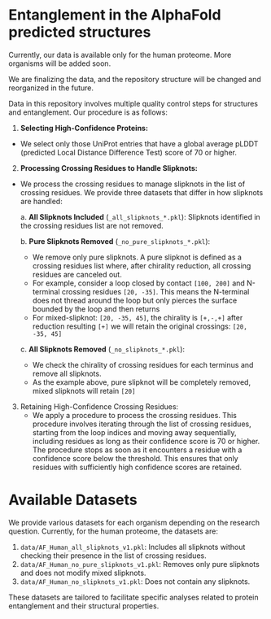 # Entanglement in the AlphaFold predicted structures
Currently, our data is available only for the human proteome. More organisms will be added soon.

We are finalizing the data, and the repository structure will be changed and reorganized in the future.

Data in this repository involves multiple quality control steps for structures and entanglement. Our procedure is as follows:


1. **Selecting High-Confidence Proteins:**
* We select only those UniProt entries that have a global average pLDDT (predicted Local Distance Difference Test) score of 70 or higher.

2. **Processing Crossing Residues to Handle Slipknots:**
* We process the crossing residues to manage slipknots in the list of crossing residues. We provide three datasets that differ in how slipknots are handled:

   a. **All Slipknots Included** (`_all_slipknots_*.pkl`): Slipknots identified in the crossing residues list are not removed.

   b. **Pure Slipknots Removed** (`_no_pure_slipknots_*.pkl`):
  * We remove only pure slipknots. A pure slipknot is defined as a crossing residues list where, after chirality reduction, all crossing residues are canceled out.
  * For example, consider a loop closed by contact `[100, 200]` and N-terminal crossing residues `[20, -35]`. This means the N-terminal does not thread around the loop but only pierces the surface bounded by the loop and then returns
  * For mixed-slipknot: `[20, -35, 45]`, the chirality is `[+,-,+]` after reduction resulting `[+]` we will retain the original crossings: `[20, -35, 45]`
  
   c. **All Slipknots Removed** (`_no_slipknots_*.pkl`):
  * We check the chirality of crossing residues for each terminus and remove all slipknots.
  * As the example above, pure slipknot will be completely removed, mixed slipknots will retain `[20]`

3. Retaining High-Confidence Crossing Residues:
   * We apply a procedure to process the crossing residues. This procedure involves iterating through the list of crossing residues, starting from the loop indices and moving away sequentially, including residues as long as their confidence score is 70 or higher. The procedure stops as soon as it encounters a residue with a confidence score below the threshold. This ensures that only residues with sufficiently high confidence scores are retained.
   

# Available Datasets

We provide various datasets for each organism depending on the research question. Currently, for the human proteome, the datasets are:

1. `data/AF_Human_all_slipknots_v1.pkl`: Includes all slipknots without checking their presence in the list of crossing residues.
2. `data/AF_Human_no_pure_slipknots_v1.pkl`: Removes only pure slipknots and does not modify mixed slipknots.
3. `data/AF_Human_no_slipknots_v1.pkl`: Does not contain any slipknots.


These datasets are tailored to facilitate specific analyses related to protein entanglement and their structural properties.